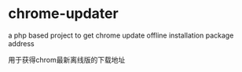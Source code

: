 chrome-updater
==============

a php based project to get chrome update offline installation package address

用于获得chrom最新离线版的下载地址
